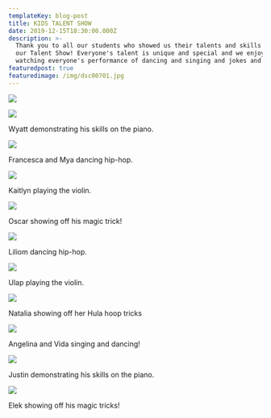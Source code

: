 ```yaml
---
templateKey: blog-post
title: KIDS TALENT SHOW
date: 2019-12-15T18:30:00.000Z
description: >-
  Thank you to all our students who showed us their talents and skills during
  our Talent Show! Everyone's talent is unique and special and we enjoyed
  watching everyone's performance of dancing and singing and jokes and magic! 
featuredpost: true
featuredimage: /img/dsc00701.jpg
---
```

![](/img/dsc00939.jpg)

![](/img/dsc00739.jpg)

Wyatt demonstrating his skills on the piano.

![](/img/dsc00850.jpg)

Francesca and Mya dancing hip-hop.

![](/img/dsc00819.jpg)

Kaitlyn playing the violin.

![](/img/dsc00808.jpg)

Oscar showing off his magic trick! 

![](/img/dsc00847.jpg)

Liliom dancing hip-hop.

![](/img/dsc00803.jpg)

Ulap playing the violin.

![](/img/dsc00786.jpg)

Natalia showing off her Hula hoop tricks

![](/img/dsc00764.jpg)

Angelina and Vida singing and dancing! 

![](/img/dsc00752.jpg)

Justin demonstrating his skills on the piano.

![](/img/dsc00701.jpg)

Elek showing off his magic tricks! 
